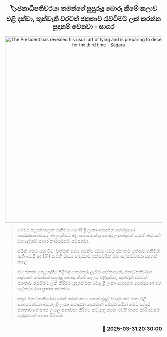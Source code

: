 <p align='center'><b><h2 align='center' title='The President has revealed his usual art of lying and is preparing to deceive the people for the third time - Sagara'>🏷ජනාධිපතිවරයා තමන්ගේ සුපුරුදු බොරු කීමේ කලාව එළි දක්වා, තුන්වැනි වරටත් ජනතාව රැවටීමට ලක් කරන්න සූදානම් වෙනවා - සාගර</h2></b></p>
<p align='center'><img src='https://helakuru.sgp1.cdn.digitaloceanspaces.com/esana/images/lib/sagara-kariyawasam-media-2025.jpg' width='600' alt='The President has revealed his usual art of lying and is preparing to deceive the people for the third time - Sagara'></p>

> මෙවර පළාත් පාලන මැතිවරණයේදී ශ්‍රී ලංකා පොදුජන පෙරමුණේ අපේක්ෂකත්වය ලබා ගැනීමට බලාපොරොත්තු නොවූ උනන්දුවක් පැවති බව එහි මහලේකම් සාගර කාරියවසම් පවසනවා.

> ගමින් ගමට යන විට, වත්මන් රජය තමන්ව රැවටූ බවට ජනතාව තේරුම් ගනිමින් ඇති බවයි අද (31) පැවති මාධ්‍ය හමුවකට එක්වෙමින් මහ ලේකම්වරයා සඳහන් කළේ.

> එම ජනතා පෙළගැසීම පිළිබඳ තොරතුරු ලැබීම හේතුවෙන්, ජනාධිපතිවරයා නැවතත් තමන්ගේ සුපුරුදු බොරු කීමේ කලාව එළිදක්වා, තුන්වැනි වරටත් ජනතාව රැවටීමට ලක් කිරීමට සූදානම් වන බවද ශ්‍රී ලංකා පොදුජන පෙරමුණේ මහ ලේකම්වරයා ප්‍රකාශ කරනවා.

> අනුර ජනාධිපතිවරයා මෙන් ගමින් ගමට ගොස් මුදල් වියදම් කර මහා රැළි නොපවත්වන බවත්, ශ්‍රී ලංකා පොදුජන පෙරමුණ මෙවර ගමින් ගමට ගොස් ජනතාවගේ සත්‍ය ගැටලු සාකච්ඡා කිරීමට කටයුතු කරන බවයි සාගර කාරියවසම් වැඩිදුරටත් පවසා සිටියේ.



<h3 align='right'><a href='https://www.helakuru.lk/esana/p/108821/'>📅 2025-03-31 20:30:00</a></h3>
